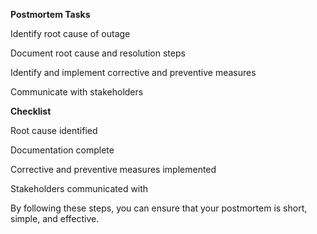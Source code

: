 **Postmortem Tasks**

Identify root cause of outage

Document root cause and resolution steps

Identify and implement corrective and preventive measures

Communicate with stakeholders

**Checklist**

Root cause identified

Documentation complete

Corrective and preventive measures implemented

Stakeholders communicated with

By following these steps, you can ensure that
  your postmortem is short, simple, and effective.
